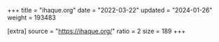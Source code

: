 +++
title = "ihaque.org"
date = "2022-03-22"
updated = "2024-01-26"
weight = 193483

[extra]
source = "https://ihaque.org/"
ratio = 2
size = 189
+++
